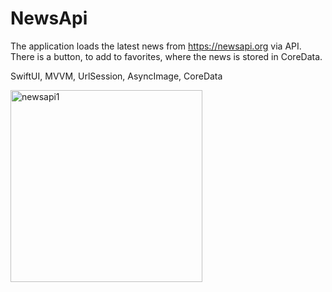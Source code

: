 # NewsApi
The application loads the latest news from https://newsapi.org via API. There is a button, to add to favorites, where the news is stored in CoreData.

SwiftUI, MVVM, UrlSession, AsyncImage, CoreData

<img width="307" alt="newsapi1" src="https://user-images.githubusercontent.com/99794753/236280153-7831c77b-1e5a-4fcf-952c-022f858fea02.png">

